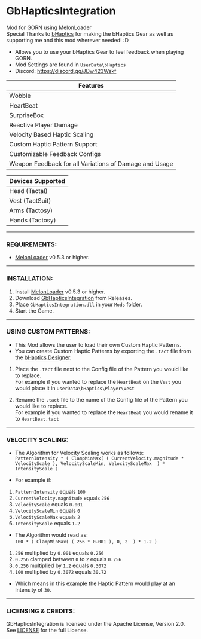
# GbHapticsIntegration
Mod for GORN using MelonLoader  
Special Thanks to [bHaptics](https://www.bhaptics.com) for making the bHaptics Gear as well as supporting me and this mod wherever needed! :D

- Allows you to use your bHaptics Gear to feel feedback when playing GORN.
- Mod Settings are found in ``UserData\bHaptics``
- Discord: https://discord.gg/JDw423Wskf

| Features |
| - |
| Wobble |
| HeartBeat |
| SurpriseBox |
| Reactive Player Damage |
| Velocity Based Haptic Scaling |
| Custom Haptic Pattern Support |
| Customizable Feedback Configs | 
| Weapon Feedback for all Variations of Damage and Usage |

| Devices Supported |
| - |
| Head  (Tactal) |
| Vest  (TactSuit) |
| Arms  (Tactosy) |
| Hands  (Tactosy) |

---

### REQUIREMENTS:

- [MelonLoader](https://github.com/LavaGang/MelonLoader/releases) v0.5.3 or higher.

---

### INSTALLATION:

1) Install [MelonLoader](https://github.com/LavaGang/MelonLoader/releases) v0.5.3 or higher.
2) Download [GbHapticsIntegration](https://github.com/HerpDerpinstine/GbHapticsIntegration/releases) from Releases.
3) Place ``GbHapticsIntegration.dll`` in your ``Mods`` folder.
4) Start the Game.

---

### USING CUSTOM PATTERNS:

- This Mod allows the user to load their own Custom Haptic Patterns.
- You can create Custom Haptic Patterns by exporting the ``.tact`` file from the [bHaptics Designer](https://designer.bhaptics.com/).

1) Place the ``.tact`` file next to the Config file of the Pattern you would like to replace.  
For example if you wanted to replace the ``HeartBeat`` on the ``Vest`` you would place it in ``UserData\bHaptics\Player\Vest``

2) Rename the ``.tact`` file to the name of the Config file of the Pattern you would like to replace.  
For example if you wanted to replace the ``HeartBeat`` you would rename it to ``HeartBeat.tact``

---

### VELOCITY SCALING:

- The Algorithm for Velocity Scaling works as follows:  
``PatternIntensity * ( ClampMinMax( ( CurrentVelocity.magnitude * VelocityScale ), VelocityScaleMin, VelocityScaleMax  ) * IntensityScale )``

- For example if:  
1) ``PatternIntensity`` equals ``100``  
2) ``CurrentVelocity.magnitude`` equals ``256``  
3) ``VelocityScale`` equals ``0.001``  
4) ``VelocityScaleMin`` equals ``0``  
5) ``VelocityScaleMax`` equals ``2``  
6) ``IntensityScale`` equals ``1.2`` 

- The  Algorithm would read as:  
``100 * ( ClampMinMax( ( 256 * 0.001 ), 0, 2  ) * 1.2 )``

1) ``256`` multiplied by ``0.001`` equals ``0.256``
2) ``0.256`` clamped between ``0`` to ``2`` equals ``0.256``
3) ``0.256`` multiplied by ``1.2`` equals ``0.3072``
4) ``100`` multiplied by ``0.3072`` equals ``30.72``

- Which means in this example the Haptic Pattern would play at an Intensity of ``30``.


---

### LICENSING & CREDITS:

GbHapticsIntegration is licensed under the Apache License, Version 2.0. See [LICENSE](https://github.com/HerpDerpinstine/GbHapticsIntegration/blob/master/LICENSE.md) for the full License.
